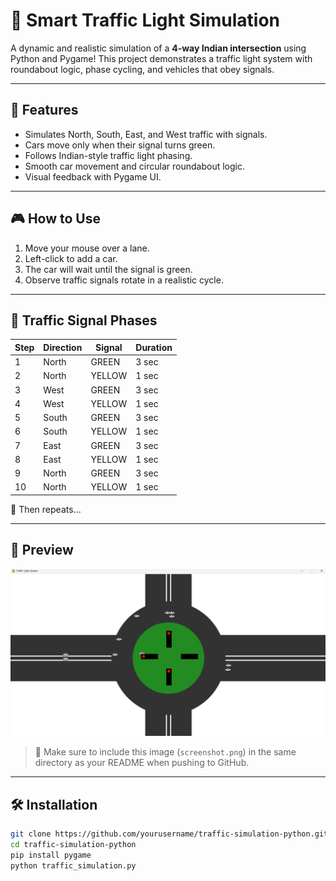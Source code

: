 # 🚦 Smart Traffic Light Simulation

A dynamic and realistic simulation of a **4-way Indian intersection** using Python and Pygame! This project demonstrates a traffic light system with roundabout logic, phase cycling, and vehicles that obey signals.

---

## 🧠 Features

- Simulates North, South, East, and West traffic with signals.
- Cars move only when their signal turns green.
- Follows Indian-style traffic light phasing.
- Smooth car movement and circular roundabout logic.
- Visual feedback with Pygame UI.

---

## 🎮 How to Use

1. Move your mouse over a lane.
2. Left-click to add a car.
3. The car will wait until the signal is green.
4. Observe traffic signals rotate in a realistic cycle.

---

## 🚥 Traffic Signal Phases

| Step | Direction | Signal  | Duration |
|------|-----------|---------|----------|
| 1    | North     | GREEN   | 3 sec    |
| 2    | North     | YELLOW  | 1 sec    |
| 3    | West      | GREEN   | 3 sec    |
| 4    | West      | YELLOW  | 1 sec    |
| 5    | South     | GREEN   | 3 sec    |
| 6    | South     | YELLOW  | 1 sec    |
| 7    | East      | GREEN   | 3 sec    |
| 8    | East      | YELLOW  | 1 sec    |
| 9    | North     | GREEN   | 3 sec    |
| 10   | North     | YELLOW  | 1 sec    |

🔁 Then repeats...

---

## 📸 Preview

<img src="ScreenShot.png" alt="Traffic Simulation Preview" width="700"/>

> 📌 Make sure to include this image (`screenshot.png`) in the same directory as your README when pushing to GitHub.

---

## 🛠 Installation

```bash
git clone https://github.com/yourusername/traffic-simulation-python.git
cd traffic-simulation-python
pip install pygame
python traffic_simulation.py
